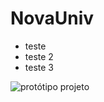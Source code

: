 # NovaUniv
- teste
- teste 2
- teste 3
  
![protótipo projeto](https://i.postimg.cc/tTQT0JSg/1-parte-PI-MAR-O.png)
